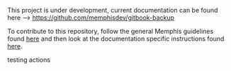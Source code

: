 This project is under development, current documentation can be found here --> https://github.com/memphisdev/gitbook-backup

To contribute to this repository, follow the general Memphis guidelines found [here](https://memphisdev.github.io/documentation/docs/getting-started/how-to-contribute) and then look at the documentation specific instructions found [here](https://memphisdev.github.io/documentation/contribution/usage).

testing actions